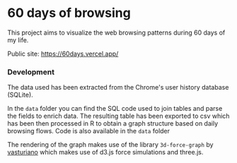 # 60 days of browsing
This project aims to visualize the web browsing patterns during 60 days of my life. 

Public site: https://60days.vercel.app/

### Development
The data used has been extracted from the Chrome's user history database (SQLite). 

In the `data` folder you can find the SQL code used to join tables and parse the fields to enrich data. The resulting table has been exported to csv which has been then processed in R to obtain a graph structure based on daily browsing flows. Code is also available in the `data` folder 

The rendering of the graph makes use of the library `3d-force-graph` by [vasturiano](https://github.com/vasturiano/3d-force-graph) which makes use of d3.js force simulations and three.js. 



